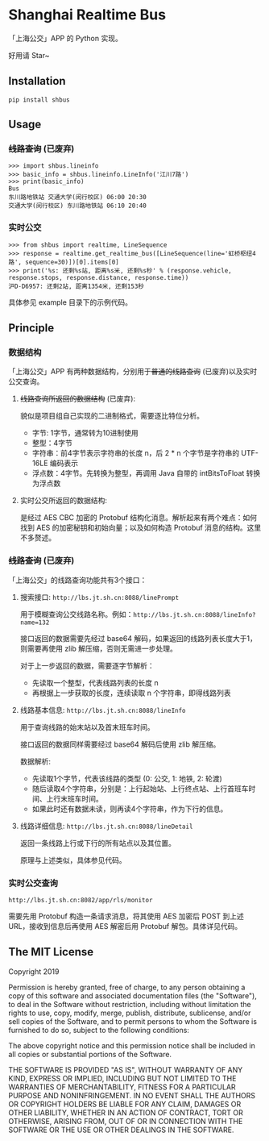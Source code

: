 # Shanghai Realtime Bus

「上海公交」APP 的 Python 实现。

好用请 Star~

## Installation

`pip install shbus`

## Usage

### ~~线路查询~~ (已废弃)

```
>>> import shbus.lineinfo
>>> basic_info = shbus.lineinfo.LineInfo('江川7路')
>>> print(basic_info)
Bus
东川路地铁站 交通大学(闵行校区) 06:00 20:30
交通大学(闵行校区) 东川路地铁站 06:10 20:40
```

### 实时公交

```
>>> from shbus import realtime, LineSequence
>>> response = realtime.get_realtime_bus([LineSequence(line='虹桥枢纽4路', sequence=30)])[0].items[0]
>>> print('%s: 还剩%s站, 距离%s米, 还剩%s秒' % (response.vehicle, response.stops, response.distance, response.time))
沪D-D6957: 还剩2站, 距离1354米, 还剩153秒
```

具体参见 example 目录下的示例代码。

## Principle

### 数据结构

「上海公交」APP 有两种数据结构，分别用于~~普通的线路查询~~ (已废弃)以及实时公交查询。

1. ~~线路查询所返回的数据结构~~ (已废弃):

    貌似是项目组自己实现的二进制格式，需要逐比特位分析。
    
    - 字节: 1字节，通常转为10进制使用
    - 整型：4字节
    - 字符串：前4字节表示字符串的长度 n，后 2 * n 个字节是字符串的 UTF-16LE 编码表示
    - 浮点数：4字节。先转换为整型，再调用 Java 自带的 intBitsToFloat 转换为浮点数

2. 实时公交所返回的数据结构:
    
    是经过 AES CBC 加密的 Protobuf 结构化消息。解析起来有两个难点：如何找到 AES 的加密秘钥和初始向量；以及如何构造 Protobuf 消息的结构。这里不多赘述。

### ~~线路查询~~ (已废弃)

「上海公交」的线路查询功能共有3个接口：

1. 搜索接口:
    `http://lbs.jt.sh.cn:8088/linePrompt`

    用于模糊查询公交线路名称。例如：`http://lbs.jt.sh.cn:8088/lineInfo?name=132`
    
    接口返回的数据需要先经过 base64 解码，如果返回的线路列表长度大于1，则需要再使用 zlib 解压缩，否则无需进一步处理。
    
    对于上一步返回的数据，需要逐字节解析：
    
    - 先读取一个整型，代表线路列表的长度 n
    - 再根据上一步获取的长度，连续读取 n 个字符串，即得线路列表

2. 线路基本信息:
    `http://lbs.jt.sh.cn:8088/lineInfo`
    
    用于查询线路的始末站以及首末班车时间。
    
    接口返回的数据同样需要经过 base64 解码后使用 zlib 解压缩。
    
    数据解析:
    
    - 先读取1个字节，代表该线路的类型 (0: 公交, 1: 地铁, 2: 轮渡)
    - 随后读取4个字符串，分别是：上行起始站、上行终点站、上行首班车时间、上行末班车时间。
    - 如果此时还有数据未读，则再读4个字符串，作为下行的信息。

3. 线路详细信息:
    `http://lbs.jt.sh.cn:8088/lineDetail`
    
    返回一条线路上行或下行的所有站点以及其位置。
    
    原理与上述类似，具体参见代码。

### 实时公交查询

`http://lbs.jt.sh.cn:8082/app/rls/monitor`

需要先用 Protobuf 构造一条请求消息，将其使用 AES 加密后 POST 到上述 URL，接收到信息后再使用 AES 解密后用 Protobuf 解包。具体详见代码。

## The MIT License

Copyright 2019

Permission is hereby granted, free of charge, to any person obtaining a copy of this software and associated documentation files (the "Software"), to deal in the Software without restriction, including without limitation the rights to use, copy, modify, merge, publish, distribute, sublicense, and/or sell copies of the Software, and to permit persons to whom the Software is furnished to do so, subject to the following conditions:

The above copyright notice and this permission notice shall be included in all copies or substantial portions of the Software.

THE SOFTWARE IS PROVIDED "AS IS", WITHOUT WARRANTY OF ANY KIND, EXPRESS OR IMPLIED, INCLUDING BUT NOT LIMITED TO THE WARRANTIES OF MERCHANTABILITY, FITNESS FOR A PARTICULAR PURPOSE AND NONINFRINGEMENT. IN NO EVENT SHALL THE AUTHORS OR COPYRIGHT HOLDERS BE LIABLE FOR ANY CLAIM, DAMAGES OR OTHER LIABILITY, WHETHER IN AN ACTION OF CONTRACT, TORT OR OTHERWISE, ARISING FROM, OUT OF OR IN CONNECTION WITH THE SOFTWARE OR THE USE OR OTHER DEALINGS IN THE SOFTWARE.


